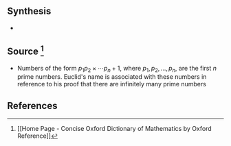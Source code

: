 ## Synthesis
- 
## Source [^1]
- Numbers of the form $p_1p_2 \times \cdots p_n + 1$, where $p_1,p_2, ...,p_n,$ are the first $n$ prime numbers. Euclid's name is associated with these numbers in reference to his proof that there are infinitely many prime numbers
## References

[^1]: [[Home Page - Concise Oxford Dictionary of Mathematics by Oxford Reference]]